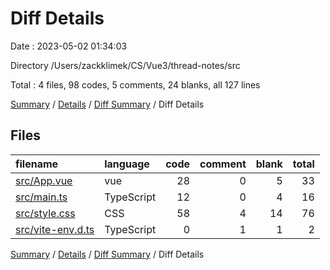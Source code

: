 # Diff Details

Date : 2023-05-02 01:34:03

Directory /Users/zackklimek/CS/Vue3/thread-notes/src

Total : 4 files,  98 codes, 5 comments, 24 blanks, all 127 lines

[Summary](results.md) / [Details](details.md) / [Diff Summary](diff.md) / Diff Details

## Files
| filename | language | code | comment | blank | total |
| :--- | :--- | ---: | ---: | ---: | ---: |
| [src/App.vue](/src/App.vue) | vue | 28 | 0 | 5 | 33 |
| [src/main.ts](/src/main.ts) | TypeScript | 12 | 0 | 4 | 16 |
| [src/style.css](/src/style.css) | CSS | 58 | 4 | 14 | 76 |
| [src/vite-env.d.ts](/src/vite-env.d.ts) | TypeScript | 0 | 1 | 1 | 2 |

[Summary](results.md) / [Details](details.md) / [Diff Summary](diff.md) / Diff Details